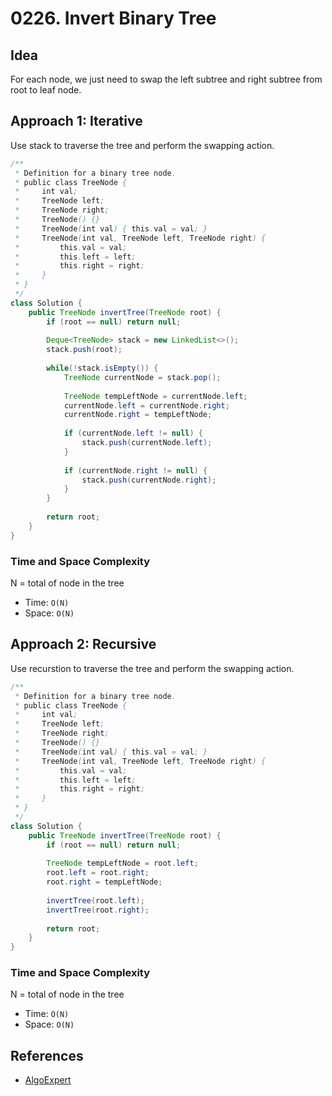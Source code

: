 # 0226. Invert Binary Tree

## Idea
For each node, we just need to swap the left subtree and right subtree from root to leaf node.

## Approach 1: Iterative
Use stack to traverse the tree and perform the swapping action.

```Java
/**
 * Definition for a binary tree node.
 * public class TreeNode {
 *     int val;
 *     TreeNode left;
 *     TreeNode right;
 *     TreeNode() {}
 *     TreeNode(int val) { this.val = val; }
 *     TreeNode(int val, TreeNode left, TreeNode right) {
 *         this.val = val;
 *         this.left = left;
 *         this.right = right;
 *     }
 * }
 */
class Solution {
    public TreeNode invertTree(TreeNode root) {
        if (root == null) return null;
        
        Deque<TreeNode> stack = new LinkedList<>();
		stack.push(root);
		
		while(!stack.isEmpty()) {
			TreeNode currentNode = stack.pop();
			
			TreeNode tempLeftNode = currentNode.left;
			currentNode.left = currentNode.right;
			currentNode.right = tempLeftNode;
			
			if (currentNode.left != null) {
				stack.push(currentNode.left);
			}
			
			if (currentNode.right != null) {
				stack.push(currentNode.right);
			}
		}
        
        return root;
    }
}
```

### Time and Space Complexity

N = total of node in the tree
- Time: `O(N)`
- Space: `O(N)`

## Approach 2: Recursive
Use recurstion to traverse the tree and perform the swapping action.

```Java
/**
 * Definition for a binary tree node.
 * public class TreeNode {
 *     int val;
 *     TreeNode left;
 *     TreeNode right;
 *     TreeNode() {}
 *     TreeNode(int val) { this.val = val; }
 *     TreeNode(int val, TreeNode left, TreeNode right) {
 *         this.val = val;
 *         this.left = left;
 *         this.right = right;
 *     }
 * }
 */
class Solution {
    public TreeNode invertTree(TreeNode root) {
        if (root == null) return null;
        
        TreeNode tempLeftNode = root.left;
		root.left = root.right;
		root.right = tempLeftNode;
		
		invertTree(root.left);
		invertTree(root.right);
        
        return root;
    }
}
```

### Time and Space Complexity

N = total of node in the tree
- Time: `O(N)`
- Space: `O(N)`

## References
- [AlgoExpert](https://www.algoexpert.io/questions/Invert%20Binary%20Tree)